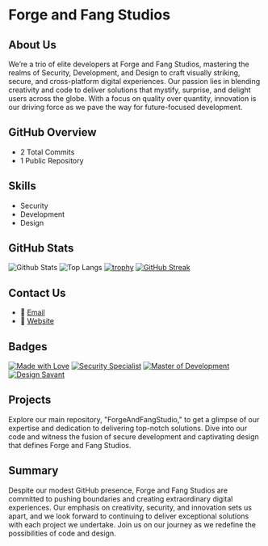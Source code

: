 # Forge and Fang Studios

## About Us

We’re a trio of elite developers at Forge and Fang Studios, mastering the realms of Security, Development, and Design to craft visually striking, secure, and cross-platform digital experiences. Our passion lies in blending creativity and code to deliver solutions that mystify, surprise, and delight users across the globe. With a focus on quality over quantity, innovation is our driving force as we pave the way for future-focused development.

## GitHub Overview

- 2 Total Commits
- 1 Public Repository

## Skills

- Security
- Development
- Design

## GitHub Stats

![Github Stats](https://github-readme-stats.vercel.app/api?username=ForgeAndFangStudio)
![Top Langs](https://github-readme-stats.vercel.app/api/top-langs/?username=ForgeAndFangStudio)
[![trophy](https://github-profile-trophy.vercel.app/?username=ForgeAndFangStudio)](https://github.com/ForgeAndFangStudio)
[![GitHub Streak](https://streak-stats.demolab.com/?user=ForgeAndFangStudio)](https://git.io/streak-stats)

## Contact Us

- 📧 [Email](mailto:forgeandfang@example.com)
- 🔗 [Website](https://forgeandfangstudio.com)

## Badges

[![Made with Love](https://img.shields.io/badge/Made%20with-Love-red.svg)](https://forgeandfangstudio.com)
[![Security Specialist](https://img.shields.io/badge/Specialist-Security-blue.svg)](https://forgeandfangstudio.com)
[![Master of Development](https://img.shields.io/badge/Master-Development-green.svg)](https://forgeandfangstudio.com)
[![Design Savant](https://img.shields.io/badge/Design-Savant-purple.svg)](https://forgeandfangstudio.com)

## Projects

Explore our main repository, "ForgeAndFangStudio," to get a glimpse of our expertise and dedication to delivering top-notch solutions. Dive into our code and witness the fusion of secure development and captivating design that defines Forge and Fang Studios.

## Summary

Despite our modest GitHub presence, Forge and Fang Studios are committed to pushing boundaries and creating extraordinary digital experiences. Our emphasis on creativity, security, and innovation sets us apart, and we look forward to continuing to deliver exceptional solutions with each project we undertake. Join us on our journey as we redefine the possibilities of code and design.
